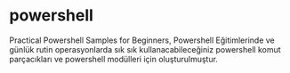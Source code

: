 # powershell
Practical Powershell Samples for Beginners, 
Powershell Eğitimlerinde ve günlük rutin operasyonlarda sık sık kullanacabileceğiniz powershell komut parçacıkları ve powershell modülleri için oluşturulmuştur. 
